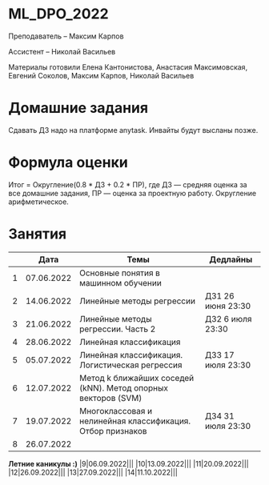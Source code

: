 # ML_DPO_2022

Преподаватель – Максим Карпов

Ассистент – Николай Васильев

Материалы готовили Елена Кантонистова, Анастасия Максимовская, Евгений Соколов, Максим Карпов, Николай Васильев

# Домашние задания

Сдавать ДЗ надо на платформе anytask. Инвайты будут высланы позже.

# Формула оценки

Итог = Округление(0.8 * ДЗ + 0.2 * ПР), 
где ДЗ — средняя оценка за все домашние задания, ПР — оценка за проектную работу. 
Округление арифметическое.

# Занятия

||Дата|Темы|Дедлайны|  
|----------------|---------|------|-------|
|1|07.06.2022|Основные понятия в машинном обучении||
|2|14.06.2022|Линейные методы регрессии|ДЗ1 26 июня 23:30|
|3|21.06.2022|Линейные методы регрессии. Часть 2|ДЗ2 6 июля 23:30|
|4|28.06.2022|Линейная классификация||
|5|05.07.2022|Линейная классификация. Логистическая регрессия|ДЗ3 17 июля 23:30|
|6|12.07.2022|Метод k ближайших соседей (kNN). Метод опорных векторов (SVM)||
|7|19.07.2022|Многоклассовая и нелинейная классификация. Отбор признаков|ДЗ4 31 июля 23:30|
|8|26.07.2022|||
**Летние каникулы :)**
|9|06.09.2022|||
|10|13.09.2022|||
|11|20.09.2022|||
|12|26.09.2022|||
|13|27.09.2022|||
|14|11.10.2022|||
